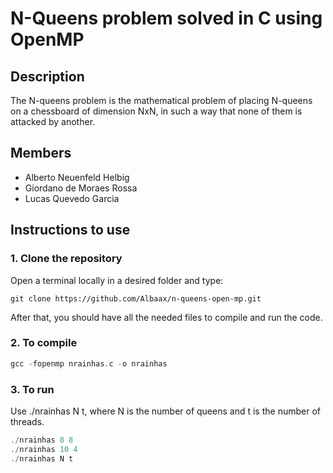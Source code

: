# N-Queens problem solved in C using OpenMP

## Description

The N-queens problem is the mathematical problem of placing N-queens on a chessboard of dimension NxN, in such a way that none of them is attacked by another.

## Members

<ul>
  <li>Alberto Neuenfeld Helbig</li>
  <li>Giordano de Moraes Rossa</li>
  <li>Lucas Quevedo Garcia</li>
</ul>

## Instructions to use

### 1. Clone the repository

Open a terminal locally in a desired folder and type: 

``git clone https://github.com/Albaax/n-queens-open-mp.git``

After that, you should have all the needed files to compile and run the code.

### 2. To compile

```C
gcc -fopenmp nrainhas.c -o nrainhas
 ```

### 3. To run
Use ./nrainhas N t, where N is the number of queens and t is the number of threads.
```C
./nrainhas 8 8
./nrainhas 10 4
./nrainhas N t
```
